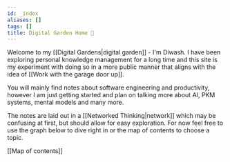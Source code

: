 ```yaml
---
id: _index
aliases: []
tags: []
title: Digital Garden Home 🌱
---
```

Welcome to my [[Digital Gardens|digital garden]] - I'm Diwash. I have been exploring personal knowledge management for a long time and this site is my experiment with doing so in a more public manner that aligns with the idea of [[Work with the garage door up]].  

You will mainly find notes about software engineering and productivity, however I am just getting started and plan on talking more about AI, PKM systems, mental models and many more.  

The notes are laid out in a [[Networked Thinking|network]] which may be confusing at first, but should allow for easy exploration. For now feel free to use the graph below to dive right in or the map of contents to choose a topic.

[[Map of contents]]
